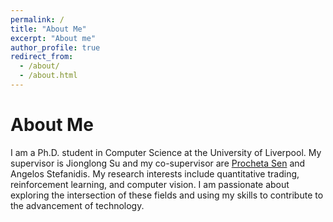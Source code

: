 ```yaml
---
permalink: /
title: "About Me"
excerpt: "About me"
author_profile: true
redirect_from: 
  - /about/
  - /about.html
---
```

About Me
======
I am a Ph.D. student in Computer Science at the University of Liverpool. My supervisor is Jionglong Su and my co-supervisor are [Procheta Sen](https://procheta.github.io/) and Angelos Stefanidis. My research interests include quantitative trading, reinforcement learning, and computer vision. I am passionate about exploring the intersection of these fields and using my skills to contribute to the advancement of technology.


